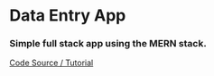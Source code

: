 # Data Entry App

### Simple full stack app using the MERN stack.

[Code Source / Tutorial](https://medium.com/javascript-in-plain-english/full-stack-mongodb-react-node-js-express-js-in-one-simple-app-6cc8ed6de274)
